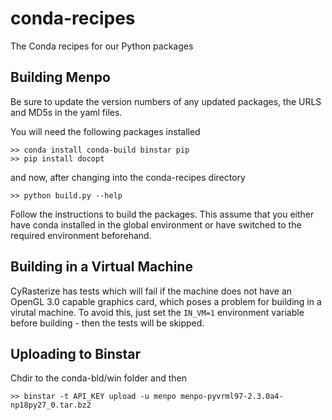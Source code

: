 conda-recipes
=============

The Conda recipes for our Python packages

Building Menpo
--------------

Be sure to update the version numbers of any updated packages, the URLS and MD5s in the yaml files.

You will need the following packages installed

    >> conda install conda-build binstar pip
    >> pip install docopt
    
and now, after changing into the conda-recipes directory

    >> python build.py --help

Follow the instructions to build the packages. This assume that you either have conda installed in the global environment or have switched to the required environment beforehand.

Building in a Virtual Machine
-----------------------------

CyRasterize has tests which will fail if the machine does not have an OpenGL 3.0 capable graphics card, which poses a problem for building in a virutal machine. To avoid this, just set the `IN_VM=1` environment variable before building - then the tests will be skipped.

Uploading to Binstar
--------------------

Chdir to the conda-bld/win folder and then

    >> binstar -t API_KEY upload -u menpo menpo-pyvrml97-2.3.0a4-np18py27_0.tar.bz2
